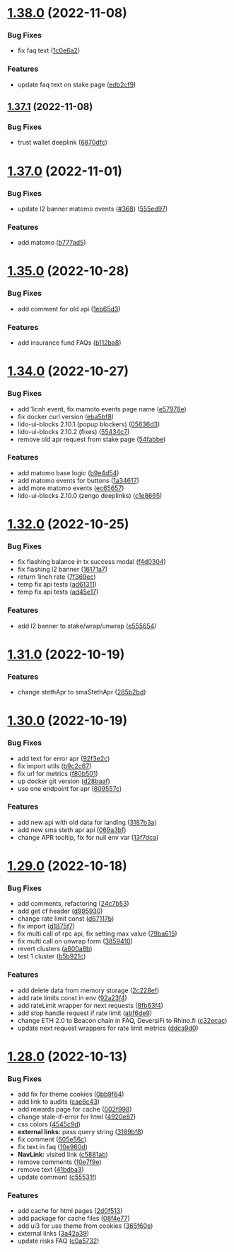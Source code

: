 # [1.38.0](https://github.com/lidofinance/staking-widget-ts/compare/1.37.1...1.38.0) (2022-11-08)


### Bug Fixes

* fix faq text ([1c0e6a2](https://github.com/lidofinance/staking-widget-ts/commit/1c0e6a247062ceef1a84c81662b18f0b5348bfad))


### Features

* update faq text on stake page ([edb2cf9](https://github.com/lidofinance/staking-widget-ts/commit/edb2cf9a1b1b2756e23e483f0ae52d7696c6f510))



## [1.37.1](https://github.com/lidofinance/staking-widget-ts/compare/1.37.0...1.37.1) (2022-11-08)


### Bug Fixes

* trust wallet deeplink ([6870dfc](https://github.com/lidofinance/staking-widget-ts/commit/6870dfc84effce4aaf14c87daa93637f9b043e0a))



# [1.37.0](https://github.com/lidofinance/staking-widget-ts/compare/1.35.0...1.37.0) (2022-11-01)


### Bug Fixes

* update l2 banner matomo events ([#368](https://github.com/lidofinance/staking-widget-ts/issues/368)) ([555ed97](https://github.com/lidofinance/staking-widget-ts/commit/555ed97e3bb2181faf177876abd3efa40f0743d1))


### Features

* add matomo ([b777ad5](https://github.com/lidofinance/staking-widget-ts/commit/b777ad56a29b422e7a92e570a31d69d30b927a1e))



# [1.35.0](https://github.com/lidofinance/staking-widget-ts/compare/1.34.0...1.35.0) (2022-10-28)


### Bug Fixes

* add comment for old api ([1eb65d3](https://github.com/lidofinance/staking-widget-ts/commit/1eb65d3775f69a2437f011b71c317c7c525e604b))


### Features

* add insurance fund FAQs ([b112ba8](https://github.com/lidofinance/staking-widget-ts/commit/b112ba83ca87c8f6b3ac3a14c6ddbad32b896a2c))



# [1.34.0](https://github.com/lidofinance/staking-widget-ts/compare/1.32.0...1.34.0) (2022-10-27)


### Bug Fixes

* add 1icnh event, fix mamoto events page name ([e57978e](https://github.com/lidofinance/staking-widget-ts/commit/e57978ec075dd16cb9de1961e6c07ac699e43609))
* fix docker curl version ([eba5bf8](https://github.com/lidofinance/staking-widget-ts/commit/eba5bf8020413d7c1c5683c65120bf6aab3f65fe))
* lido-ui-blocks 2.10.1 (popup blockers) ([05636d3](https://github.com/lidofinance/staking-widget-ts/commit/05636d30b8ae2e4d06c3acc63635f4d5fd02e719))
* lido-ui-blocks 2.10.2 (fixes) ([55434c7](https://github.com/lidofinance/staking-widget-ts/commit/55434c7f8591a1d2eddf647e6900bc5517e7c77f))
* remove old apr request from stake page ([54fabbe](https://github.com/lidofinance/staking-widget-ts/commit/54fabbe88d4ab805b8b1c1aaebb97a01a024d2f6))


### Features

* add matomo base logic ([b9e4d54](https://github.com/lidofinance/staking-widget-ts/commit/b9e4d54bb847afc60e16e66cf78c23ebd1bfbddb))
* add matomo events for buttons ([1a34617](https://github.com/lidofinance/staking-widget-ts/commit/1a346170867822e1b2bcff3dfb57e6078bf31f0c))
* add more matomo events ([ec65657](https://github.com/lidofinance/staking-widget-ts/commit/ec6565728f938d7b1f8314b58a9a01425cfd07f9))
* lido-ui-blocks 2.10.0 (zengo deeplinks) ([c1e8665](https://github.com/lidofinance/staking-widget-ts/commit/c1e8665dc5965bc4920c242c6255177be74223f4))



# [1.32.0](https://github.com/lidofinance/staking-widget-ts/compare/1.31.0...1.32.0) (2022-10-25)


### Bug Fixes

* fix flashing balance in tx success modal ([f4d0304](https://github.com/lidofinance/staking-widget-ts/commit/f4d0304df4f4858b4521ba42b9c6dbdb9d1d0fe5))
* fix flashing l2 banner ([16171a7](https://github.com/lidofinance/staking-widget-ts/commit/16171a7bd29b95b674573138caddf9d365558d36))
* return 1inch rate ([7f369ec](https://github.com/lidofinance/staking-widget-ts/commit/7f369ec1df3b4dc69acd94897d71f539093584fb))
* temp fix api tests ([ad61311](https://github.com/lidofinance/staking-widget-ts/commit/ad61311af8340acd5d84f2f292c5efb3b4ab3ac4))
* temp fix api tests ([ad45e17](https://github.com/lidofinance/staking-widget-ts/commit/ad45e1710d33200152a6021848d8d9229631d7b8))


### Features

* add l2 banner to stake/wrap/unwrap ([e555654](https://github.com/lidofinance/staking-widget-ts/commit/e5556546fd0b942b810c9dd0323883955d11cade))



# [1.31.0](https://github.com/lidofinance/staking-widget-ts/compare/1.30.0...1.31.0) (2022-10-19)


### Features

* change stethApr to smaStethApr ([285b2bd](https://github.com/lidofinance/staking-widget-ts/commit/285b2bd7fc541f9c7796ff959949e0edf188d796))



# [1.30.0](https://github.com/lidofinance/staking-widget-ts/compare/1.29.0...1.30.0) (2022-10-19)


### Bug Fixes

* add text for error apr ([92f3e2c](https://github.com/lidofinance/staking-widget-ts/commit/92f3e2c043b9c60b76147bdddc5cdb9081922931))
* fix import utils ([b9c2c67](https://github.com/lidofinance/staking-widget-ts/commit/b9c2c673a5b10a35b6116e02ccc298c275d95115))
* fix url for metrics ([f80b501](https://github.com/lidofinance/staking-widget-ts/commit/f80b5013301b3e643f586e72bb62ed59fda4ab4e))
* up docker git version ([d28baaf](https://github.com/lidofinance/staking-widget-ts/commit/d28baaf9ab32230a93432afcc5234edbda9d281c))
* use one endpoint for apr ([809557c](https://github.com/lidofinance/staking-widget-ts/commit/809557caa0dd33ba496da93c5c4d17ec16914dd0))


### Features

* add new api with old data for landing ([3187b3a](https://github.com/lidofinance/staking-widget-ts/commit/3187b3a7d339470c04c5ca7a5212ca7e870ce57d))
* add new sma steth apr api ([069a3bf](https://github.com/lidofinance/staking-widget-ts/commit/069a3bf7e938d82f9ed3580dd09791687c78e236))
* change APR tooltip, fix for null env var ([13f7dca](https://github.com/lidofinance/staking-widget-ts/commit/13f7dcae1cea0eab06b02c1504a5509780ff82ff))



# [1.29.0](https://github.com/lidofinance/staking-widget-ts/compare/1.28.0...1.29.0) (2022-10-18)


### Bug Fixes

* add comments, refactoring ([24c7b53](https://github.com/lidofinance/staking-widget-ts/commit/24c7b53a2638d00ad7c153dcea2394b5a6eb8374))
* add get cf header ([d995930](https://github.com/lidofinance/staking-widget-ts/commit/d99593054078682b8c3ba3577e62b8b10b1468b0))
* change rate limit const ([d67117b](https://github.com/lidofinance/staking-widget-ts/commit/d67117bd2d92956e6e2795bc11a101f1f757300c))
* fix import ([d1875f7](https://github.com/lidofinance/staking-widget-ts/commit/d1875f781884e564012dc413f1dcc87b6837fe44))
* fix multi call of rpc api, fix setting max value ([79ba615](https://github.com/lidofinance/staking-widget-ts/commit/79ba615e8b09b0f0a5ac0415a462dc286fbcbc38))
* fix multi call on unwrap form ([3859410](https://github.com/lidofinance/staking-widget-ts/commit/3859410d6e9674ca0c600f35b15b14c91fbb18ce))
* revert clusters ([a600a8b](https://github.com/lidofinance/staking-widget-ts/commit/a600a8b339671f8d20b9d8638a88256b1fb42223))
* test 1 cluster ([b5b921c](https://github.com/lidofinance/staking-widget-ts/commit/b5b921c8e52dffdda47210765aa4a9587ea87903))


### Features

* add delete data from memory storage ([2c228ef](https://github.com/lidofinance/staking-widget-ts/commit/2c228efd599b70faff40e20f1d8fafcfa22b46f0))
* add rate limits const in env ([92a23f4](https://github.com/lidofinance/staking-widget-ts/commit/92a23f4e5c0394be132310de9ad90d1fbd08c294))
* add rateLimit wrapper for next requests ([8fb63f4](https://github.com/lidofinance/staking-widget-ts/commit/8fb63f4abf325fe0452b51cde0d90f7f0805769b))
* add stop handle request if rate limit ([abf6de9](https://github.com/lidofinance/staking-widget-ts/commit/abf6de931a5c0913e080e1b82fc0adab048c46f4))
* change ETH 2.0 to Beacon chain in FAQ, DeversiFi to Rhino.fi ([c32ecac](https://github.com/lidofinance/staking-widget-ts/commit/c32ecac7cef144de60fc1580ff9abf9964d56154))
* update next request wrappers for rate limit metrics ([ddca9d0](https://github.com/lidofinance/staking-widget-ts/commit/ddca9d04d4bd633a8461b46bee96744d387fc3a0))



# [1.28.0](https://github.com/lidofinance/staking-widget-ts/compare/1.27.0...1.28.0) (2022-10-13)


### Bug Fixes

* add fix for theme cookies ([0bb9f64](https://github.com/lidofinance/staking-widget-ts/commit/0bb9f64c21a13cca9fa55b72169261b9b6b505e2))
* add link to audits ([cae6c43](https://github.com/lidofinance/staking-widget-ts/commit/cae6c43976feb9469bfc9627a6cbc98aa93b9813))
* add rewards page for cache ([002f998](https://github.com/lidofinance/staking-widget-ts/commit/002f998aa2e7f89e68f082e32daec2c78027dbc5))
* change stale-if-error for html ([4920e87](https://github.com/lidofinance/staking-widget-ts/commit/4920e870ea0f4448829550b1cb34c6802ea54941))
* css colors ([4545c9d](https://github.com/lidofinance/staking-widget-ts/commit/4545c9d97920b1865b4ca036342603043c6d4794))
* **external links:** pass query string ([3189bf8](https://github.com/lidofinance/staking-widget-ts/commit/3189bf81ad8a5e9779619ccea575b05a69832db2))
* fix comment ([605e56c](https://github.com/lidofinance/staking-widget-ts/commit/605e56c126ec0524cac3db0a78bedcd3a41d5c26))
* fix text in faq ([10e960d](https://github.com/lidofinance/staking-widget-ts/commit/10e960d1e66e88221a761834171fa4fb8e92e423))
* **NavLink:** visited link ([c5881ab](https://github.com/lidofinance/staking-widget-ts/commit/c5881ab0d744ada5078dd99b1b06b7e7191570f3))
* remove comments ([10e7f9e](https://github.com/lidofinance/staking-widget-ts/commit/10e7f9e6c6da084f471919f33b49a2bac827be1a))
* remove text ([41bdba3](https://github.com/lidofinance/staking-widget-ts/commit/41bdba36eae9bf333fb9f6cd2c5efc96e329e004))
* update comment ([c55531f](https://github.com/lidofinance/staking-widget-ts/commit/c55531f794ee089cf0a3c395342773a234545541))


### Features

* add cache for html pages ([2d0f513](https://github.com/lidofinance/staking-widget-ts/commit/2d0f5139c1378ec01a2dfd76f37edf185599825a))
* add package for cache files ([08f4e77](https://github.com/lidofinance/staking-widget-ts/commit/08f4e7731029ebf38b452f085b346908e6409f0c))
* add ui3 for use theme from cookies ([365f60e](https://github.com/lidofinance/staking-widget-ts/commit/365f60e8fbf7f2325b7ebc3c3a1f15f8f33c1dcd))
* external links ([3a42a39](https://github.com/lidofinance/staking-widget-ts/commit/3a42a3968365ff554909ccbb0c819be0011bd899))
* update risks FAQ ([c0a5732](https://github.com/lidofinance/staking-widget-ts/commit/c0a5732e9bb16904af07af61f01bb9eb0aae3060))



